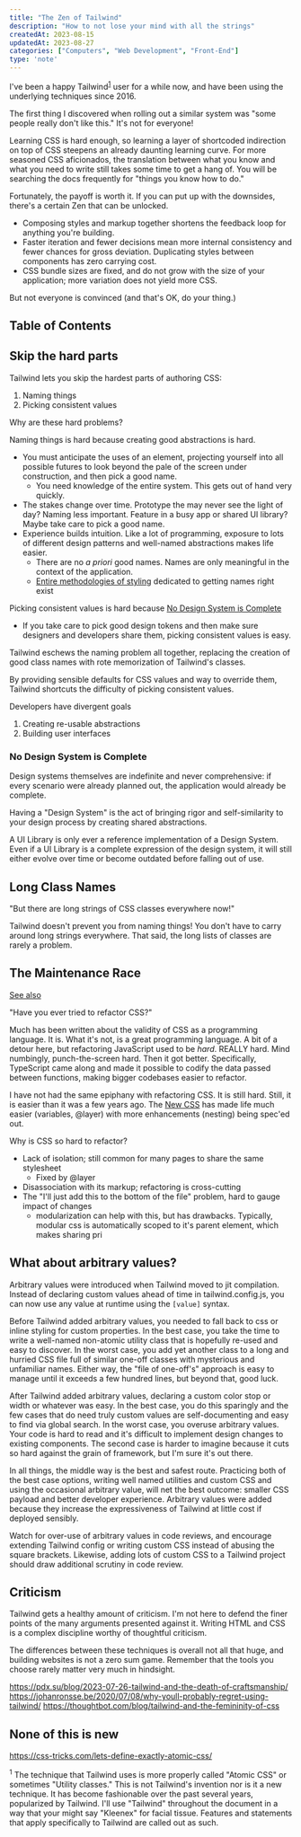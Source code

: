 ```yaml
---
title: "The Zen of Tailwind"
description: "How to not lose your mind with all the strings"
createdAt: 2023-08-15
updatedAt: 2023-08-27
categories: ["Computers", "Web Development", "Front-End"]
type: 'note'
---
```


I've been a happy Tailwind<sup>[1](#none-of-this-is-new)</sup> user for a while now, and have been using the underlying techniques since 2016.

The first thing I discovered when rolling out a similar system was "some people really don't like this." It's not for everyone!

Learning CSS is hard enough, so learning a layer of shortcoded indirection on top of CSS steepens an already daunting learning curve. For more seasoned CSS aficionados, the translation between what you know and what you need to write still takes some time to get a hang of. You will be searching the docs frequently for "things you know how to do." 

Fortunately, the payoff is worth it. If you can put up with the downsides, there's a certain Zen that can be unlocked.

- Composing styles and markup together shortens the feedback loop for anything you're building. 
- Faster iteration and fewer decisions mean more internal consistency and fewer chances for gross deviation. Duplicating styles between components has zero carrying cost.
- CSS bundle sizes are fixed, and do not grow with the size of your application; more variation does not yield more CSS.

But not everyone is convinced (and that's OK, do your thing.)

## Table of Contents

## Skip the hard parts

Tailwind lets you skip the hardest parts of authoring CSS:
1. Naming things
2. Picking consistent values

Why are these hard problems?

 Naming things is hard because creating good abstractions is hard.

- You must anticipate the uses of an element, projecting yourself into all possible futures to look beyond the pale of the screen under construction, and then pick a good name.
	- You need knowledge of the entire system. This gets out of hand very quickly. 
- The stakes change over time. Prototype the may never see the light of day? Naming less important. Feature in a busy app or shared UI library? Maybe take care to pick a good name.
- Experience builds intuition. Like a lot of programming, exposure to lots of different design patterns and well-named abstractions makes life easier. 
	- There are no *a priori* good names. Names are only meaningful in the context of the application. 
	- [Entire methodologies of styling](https://getbem.com/introduction/) dedicated to getting names right exist

Picking consistent values is hard because [No Design System is Complete](#no-design-system-is-complete)
- If you take care to pick good design tokens and then make sure designers and developers share them, picking consistent values is easy.

Tailwind eschews the naming problem all together, replacing the creation of good class names with rote memorization of Tailwind's classes.

By providing sensible defaults for CSS values and way to override them, Tailwind shortcuts the difficulty of picking consistent values.

Developers have divergent goals
1. Creating re-usable abstractions
2. Building user interfaces

### No Design System is Complete

Design systems themselves are indefinite and never comprehensive: if every scenario were already planned out, the application would already be complete.

Having a "Design System" is the act of bringing rigor and self-similarity to your design process by creating shared abstractions.

A UI Library is only ever a reference implementation of a Design System. Even if a UI Library is a complete expression of the design system, it will still either evolve over time or become outdated before falling out of use.

## Long Class Names

"But there are long strings of CSS classes everywhere now!"

Tailwind doesn't prevent you from naming things! You don't have to carry around long strings everywhere. That said, the long lists of classes are rarely a problem.

## The Maintenance Race

[See also](https://worksinprogress.co/issue/the-maintenance-race)

"Have you ever tried to refactor CSS?"

Much has been written about the validity of CSS as a programming language. It is. What it's not, is a great programming language. A bit of a detour here, but refactoring JavaScript used to be *hard*. REALLY hard. Mind numbingly, punch-the-screen hard. Then it got better. Specifically, TypeScript came along and made it possible to codify the data passed between functions, making bigger codebases easier to refactor.

I have not had the same epiphany with refactoring CSS. It is still hard. Still, it is easier than it was a few years ago. The [New CSS](./new-css) has made life much easier (variables, @layer) with more  enhancements (nesting) being spec'ed out.

Why is CSS so hard to refactor?

- Lack of isolation; still common for many pages to share the same stylesheet
	- Fixed by @layer
- Disassociation with its markup; refactoring is cross-cutting
- The "I'll just add this to the bottom of the file" problem, hard to gauge impact of changes
	- modularization can help with this, but has drawbacks. Typically, modular css is automatically scoped to it's parent element, which makes sharing pri

## What about arbitrary values?

Arbitrary values were introduced when Tailwind moved to jit compilation. Instead of declaring custom values ahead of time in tailwind.config.js, you can now use any value at runtime using the `[value]` syntax. 

Before Tailwind added arbitrary values, you needed to fall back to css or inline styling for custom properties. In the best case, you take the time to write a well-named non-atomic utility class that is hopefully re-used and easy to discover. In the worst case, you add yet another class to a long and hurried CSS file full of similar one-off classes with mysterious and unfamiliar names. Either way, the "file of one-off's" approach is easy to manage until it exceeds a few hundred lines, but beyond that, good luck.

After Tailwind added arbitrary values, declaring a custom color stop or width or whatever was easy. In the best case, you do this sparingly and the few cases that do need truly custom values are self-documenting and easy to find via global search. In the worst case, you overuse arbitrary values. Your code is hard to read and it's difficult to implement design changes to existing components. The second case is harder to imagine because it cuts so hard against the grain of framework, but I'm sure it's out there.

In all things, the middle way is the best and safest route. Practicing both of the best case options, writing well named utilities and custom CSS and using the occasional arbitrary value, will net the best outcome: smaller CSS payload and better developer experience. Arbitrary values were added because they increase the expressiveness of Tailwind at little cost if deployed sensibly.

Watch for over-use of arbitrary values in code reviews, and encourage extending Tailwind config or writing custom CSS instead of abusing the square brackets. Likewise, adding lots of custom CSS to a Tailwind project should draw additional scrutiny in code review. 
## Criticism

Tailwind gets a healthy amount of criticism. I'm not here to defend the finer points of the many arguments presented against it. Writing HTML and CSS is a complex discipline worthy of thoughtful criticism.

The differences between these techniques is overall not all that huge, and building websites is not a zero sum game. Remember that the tools you choose rarely matter very much in hindsight.

https://pdx.su/blog/2023-07-26-tailwind-and-the-death-of-craftsmanship/ 
https://johanronsse.be/2020/07/08/why-youll-probably-regret-using-tailwind/
https://thoughtbot.com/blog/tailwind-and-the-femininity-of-css

## None of this is new

https://css-tricks.com/lets-define-exactly-atomic-css/

<sup>1</sup> The technique that Tailwind uses is more properly called "Atomic CSS" or sometimes "Utility classes." This is not Tailwind's invention nor is it a new technique. It has become fashionable over the past several years, popularized by Tailwind. I'll use "Tailwind" throughout the document in a way that your might say "Kleenex" for facial tissue. Features and statements that apply specifically to Tailwind are called out as such.
